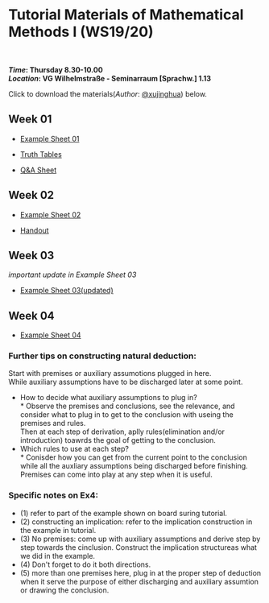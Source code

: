 # Tutorial Materials of Mathematical Methods I (WS19/20)

<br/>

**_Time_: Thursday 8.30-10.00<br/>**
**_Location_: VG Wilhelmstraße - Seminarraum [Sprachw.] 1.13<br/>**


Click to download the materials(_Author_: [@xujinghua](https://github.com/JINHXu)) below.


## Week 01 
* [Example Sheet 01](https://github.com/JINHXu/Methods1_tutorial19-20.github.io/raw/master/Examples%2001(mathmatical%20methods%201).pdf)

* [Truth Tables](https://github.com/JINHXu/Methods1_tutorialWS19-20.github.io/raw/master/truth%20tables.pdf)
* [Q&A Sheet](https://github.com/JINHXu/Methods1_tutorialWS19-20.github.io/raw/master/Q%26A(24.%20Oct).pdf)

## Week 02

* [Example Sheet 02](https://github.com/JINHXu/Methods1_tutorial19-20.github.io/raw/master/Ex02_logik.pdf) 

* [Handout](https://github.com/JINHXu/Methods1_tutorial19-20.github.io/raw/master/Week2_Hand%20out.pdf)

## Week 03

_important update in Example Sheet 03_

* [Example Sheet 03(updated)](https://github.com/JINHXu/Mathematical-Methods-I-WS1920-Tutorial.github.io/raw/master/example03(updated).pdf)

## Week 04

* [Example Sheet 04](https://github.com/JINHXu/Mathematical-Methods-I-WS1920-Tutorial.github.io/raw/master/example%2004_complete.pdf)

### Further tips on constructing natural deduction:

Start with premises or auxiliary assumotions plugged in here.<br/>
While auxiliary assumptions have to be discharged later at some point.<br/>
* How to decide what auxiliary assumptions to plug in?<br/> *
Observe the premises and conclusions, see the relevance, and consider what to plug in to get to the conclusion with useing the premises and rules.<br/>
Then at each step of derivation, aplly rules(elimination and/or introduction) toawrds the goal of getting to the conclusion.<br/>
* Which rules to use at each step?<br/> *
Conisder how you can get from the current point to the conclusion while all the auxliary assumptions being discharged before finishing.<br/>
Premises can come into play at any step when it is useful.

### Specific notes on Ex4:
* (1) refer to part of the example shown on board suring tutorial.
* (2) constructing an implication: refer to the implication construction in the example in tutorial.
* (3) No premises: come up with auxiliary assumptions and derive step by step towards the cinclusion. Construct the implication structureas what we did in the example.
* (4) Don't forget to do it both directions.
* (5) more than one premises here, plug in at the proper step of deduction when it serve the purpose of either discharging and auxiliary assumtion or drawing the conclusion.

